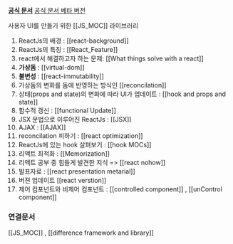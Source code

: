 ---
---

**[공식 문서](https://ko.reactjs.org/)** 
[공식 문서 베타 버전](https://beta.reactjs.org/learn/synchronizing-with-effects)

사용자 UI를 만들기 위한 [[JS_MOC]] 라이브러리


1. ReactJs의 배경 : [[react-background]]
2. ReactJs의 특징 : [[React_Feature]]
3. react에서 해결하고자 하는 문제: [[What things solve with a react]]
4. **가상돔** :  [[virtual-dom]]
5. **불변성** : [[react-immutability]]
6. 가상돔의 변화를 돔에 반영하는 방식인 [[reconcilation]]
7. 상태(props and state)의 변화에 따라 UI가 업데이트 : [[hook and props and state]]
8. 함수적 갱신 : [[functional Update]]
9. JSX 문법으로 이루어진 ReactJs :  [[JSX]]
10. AJAX : [[AJAX]]
11. reconcilation 피하기 : [[react optimization]]
12. ReactJs에 있는 hook 살펴보기 : [[hook MOCs]]
13. 리액트 최적화  : [[Memorization]]
14. 리액트 공부 중 힘들게 발견한 지식  => [[react nohow]]
15. 발표자료 : [[react presentation metarial]]
16. 버젼 업데이트 [[react verstion]]
17. 제어 컴포넌트와 비제어  컴포넌트 : [[controlled component]] , [[unControl component]]




### 연결문서
[[JS_MOC]] , [[difference framework and library]]
